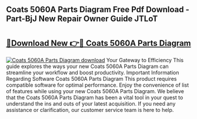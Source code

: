 ## Coats 5060A Parts Diagram Free Pdf Download - Part-BjJ New Repair Owner Guide JTLoT

# <h2><a href="http://dfsgkcn.blite.top/?on=Coats+5060A+Parts+Diagram">🔗Download New 👉🔴 Coats 5060A Parts Diagram</a></h2>

[![Coats 5060A Parts Diagram download](https://i.imgur.com/lujVjoI.png)](http://dfsgkcn.blite.top/?on=Coats+5060A+Parts+Diagram)
Your Gateway to Efficiency This guide explores the ways your new Coats 5060A Parts Diagram can streamline your workflow and boost productivity. Important Information Regarding Software Coats 5060A Parts Diagram This product requires compatible software for optimal performance. Enjoy the convenience of list of features while using your new Coats 5060A Parts Diagram. We believe that the Coats 5060A Parts Diagram has been a vital tool in your quest to understand the ins and outs of your latest acquisition. If you need any assistance or clarification, our customer service team is here to help.
